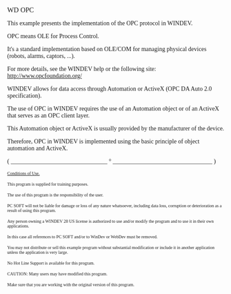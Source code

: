   
<span style="font-family:Arial sans-serif;font-size:16px;">WD OPC</span>

  
<span style="font-family:Arial sans-serif;font-size:14px;">This example presents the implementation of the OPC protocol in WINDEV.</span>

<span style="font-family:Arial sans-serif;font-size:14px;">OPC means OLE for Process Control.</span>

<span style="font-family:Arial sans-serif;font-size:14px;">It's a standard implementation based on OLE/COM for managing physical devices (robots, alarms, captors, ...).</span>

<span style="font-family:Arial sans-serif;font-size:14px;">For more details, see the WINDEV help or the following site: http://www.opcfoundation.org/</span>

<span style="font-family:Arial sans-serif;font-size:14px;">WINDEV allows for data access through Automation or ActiveX (OPC DA Auto 2.0 specification). </span>

<span style="font-family:Arial sans-serif;font-size:14px;">The use of OPC in WINDEV requires the use of an Automation object or of an ActiveX that serves as an OPC client layer.</span>

<span style="font-family:Arial sans-serif;font-size:14px;">This Automation object or ActiveX is usually provided by the manufacturer of the device.</span>

<span style="font-family:Arial sans-serif;font-size:14px;">Therefore, OPC in WINDEV is implemented using the basic principle of object automation and ActiveX.</span>

  
  
<span style="font-family:Arial sans-serif;font-size:14px;">( \_\_\_\_\_\_\_\_\_\_\_\_\_\_\_\_\_\_\_\_\_\_\_\_\_\_\_\_\_\_\_\_ ° \_\_\_\_\_\_\_\_\_\_\_\_\_\_\_\_\_\_\_\_\_\_\_\_\_\_\_\_\_\_\_\_\_ )</span>

  
<span style="text-decoration:underline;font-family:Arial sans-serif;font-size:10px;">Conditions of Use.</span>

<span style="font-family:Arial sans-serif;font-size:10px;">This program is supplied for training purposes.</span>

<span style="font-family:Arial sans-serif;font-size:10px;">The use of this program is the responsibility of the user. </span>

<span style="font-family:Arial sans-serif;font-size:10px;">PC SOFT will not be liable for damage or loss of any nature whatsoever, including data loss, corruption or deterioration as a result of using this program.</span>

<span style="font-family:Arial sans-serif;font-size:10px;">Any person owning a WINDEV 28 US license is authorized to use and/or modify the program and to use it in their own applications. </span>

<span style="font-family:Arial sans-serif;font-size:10px;">In this case all references to PC SOFT and/or to WinDev or WebDev must be removed.</span>

<span style="font-family:Arial sans-serif;font-size:10px;">You may not distribute or sell this example program without substantial modification or include it in another application unless the application is very large.</span>

  
<span style="font-family:Arial sans-serif;font-size:10px;">No Hot Line Support is available for this program.</span>

  
<span style="font-family:Arial sans-serif;font-size:10px;">CAUTION: Many users may have modified this program. </span>

<span style="font-family:Arial sans-serif;font-size:10px;">Make sure that you are working with the original version of this program.</span>

  
  
  
  